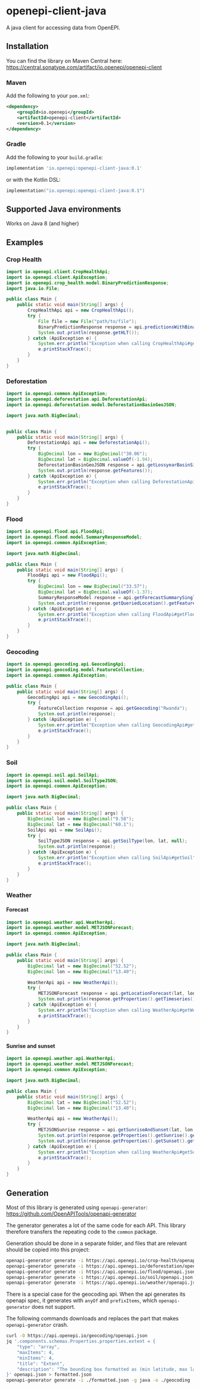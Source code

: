 # openepi-client-java
A java client for accessing data from OpenEPI.


## Installation
You can find the library on Maven Central here: https://central.sonatype.com/artifact/io.openepi/openepi-client

### Maven
Add the following to your `pom.xml`:
```xml
<dependency>
    <groupId>io.openepi</groupId>
    <artifactId>openepi-client</artifactId>
    <version>0.1</version>
</dependency>
```

### Gradle
Add the following to your `build.gradle`:
```groovy
implementation 'io.openepi:openepi-client-java:0.1'
```
or with the Kotlin DSL:
```kotlin
implementation("io.openepi:openepi-client-java:0.1")
```

## Supported Java environments
Works on Java 8 (and higher)

## Examples

### Crop Health
```java
import io.openepi.client.CropHealthApi;
import io.openepi.client.ApiException;
import io.openepi.crop_health.model.BinaryPredictionResponse;
import java.io.File;

public class Main {
    public static void main(String[] args) {
        CropHealthApi api = new CropHealthApi();
        try {
            File file = new File("path/to/file");
            BinaryPredictionResponse response = api.predictionsWithBinary(file);
            System.out.println(response.getHLT());
        } catch (ApiException e) {
            System.err.println("Exception when calling CropHealthApi#getCropHealth");
            e.printStackTrace();
        }
    }
}
```

### Deforestation

```java
import io.openepi.common.ApiException;
import io.openepi.deforestation.api.DeforestationApi;
import io.openepi.deforestation.model.DeforestationBasinGeoJSON;

import java.math.BigDecimal;


public class Main {
    public static void main(String[] args) {
        DeforestationApi api = new DeforestationApi();
        try {
            BigDecimal lon = new BigDecimal("30.06");
            BigDecimal lat = BigDecimal.valueOf(-1.94);
            DeforestationBasinGeoJSON response = api.getLossyearBasinSinglePoint(lon, lat);
            System.out.println(response.getFeatures());
        } catch (ApiException e) {
            System.err.println("Exception when calling DeforestationApi#lossyearBasinGet");
            e.printStackTrace();
        }
    }
}
```

### Flood

```java
import io.openepi.flood.api.FloodApi;
import io.openepi.flood.model.SummaryResponseModel;
import io.openepi.common.ApiException;

import java.math.BigDecimal;

public class Main {
    public static void main(String[] args) {
        FloodApi api = new FloodApi();
        try {
            BigDecimal lon = new BigDecimal("33.57");
            BigDecimal lat = BigDecimal.valueOf(-1.37);
            SummaryResponseModel response = api.getForecastSummarySinglePoint(lon, lat, false);
            System.out.println(response.getQueriedLocation().getFeatures());
        } catch (ApiException e) {
            System.err.println("Exception when calling FloodApi#getFlood");
            e.printStackTrace();
        }
    }
}
```

### Geocoding

```java
import io.openepi.geocoding.api.GeocodingApi;
import io.openepi.geocoding.model.FeatureCollection;
import io.openepi.common.ApiException;

public class Main {
    public static void main(String[] args) {
        GeocodingApi api = new GeocodingApi();
        try {
            FeatureCollection response = api.getGeocoding("Rwanda");
            System.out.println(response);
        } catch (ApiException e) {
            System.err.println("Exception when calling GeocodingApi#getGeocoding");
            e.printStackTrace();
        }
    }
}

```

### Soil

```java
import io.openepi.soil.api.SoilApi;
import io.openepi.soil.model.SoilTypeJSON;
import io.openepi.common.ApiException;

import java.math.BigDecimal;

public class Main {
    public static void main(String[] args) {
        BigDecimal lon = new BigDecimal("9.58");
        BigDecimal lat = new BigDecimal("60.1");
        SoilApi api = new SoilApi();
        try {
            SoilTypeJSON response = api.getSoilType(lon, lat, null);
            System.out.println(response);
        } catch (ApiException e) {
            System.err.println("Exception when calling SoilApi#getSoil");
            e.printStackTrace();
        }
    }
}

```

### Weather

#### Forecast
```java
import io.openepi.weather.api.WeatherApi;
import io.openepi.weather.model.METJSONForecast;
import io.openepi.common.ApiException;

import java.math.BigDecimal;

public class Main {
    public static void main(String[] args) {
        BigDecimal lat = new BigDecimal("52.52");
        BigDecimal lon = new BigDecimal("13.40");

        WeatherApi api = new WeatherApi();
        try {
            METJSONForecast response = api.getLocationForecast(lat, lon, null);
            System.out.println(response.getProperties().getTimeseries().get(0).getData().getInstant().getDetails());
        } catch (ApiException e) {
            System.err.println("Exception when calling WeatherApi#getWeather");
            e.printStackTrace();
        }
    }
}
```

#### Sunrise and sunset

```java
import io.openepi.weather.api.WeatherApi;
import io.openepi.weather.model.METJSONForecast;
import io.openepi.common.ApiException;

import java.math.BigDecimal;

public class Main {
    public static void main(String[] args) {
        BigDecimal lat = new BigDecimal("52.52");
        BigDecimal lon = new BigDecimal("13.40");

        WeatherApi api = new WeatherApi();
        try {
            METJSONSunrise response = api.getSunriseAndSunset(lat, lon, null);
            System.out.println(response.getProperties().getSunrise().getTime());
            System.out.println(response.getProperties().getSunset().getTime());
        } catch (ApiException e) {
            System.err.println("Exception when calling WeatherApi#getSunriseAndSunset");
            e.printStackTrace();
        }
    }
}
```


## Generation
Most of this library is generated using `openapi-generator`: https://github.com/OpenAPITools/openapi-generator

The generator generates a lot of the same code for each API. This library therefore transfers the repeating code to the
`common` package.

Generation should be done in a separate folder, and files that are relevant should be copied into this project:
```bash
openapi-generator generate -i https://api.openepi.io/crop-health/openapi.json -g java -o ./crop-health
openapi-generator generate -i https://api.openepi.io/deforestation/openapi.json -g java -o ./deforestation
openapi-generator generate -i https://api.openepi.io/flood/openapi.json -g java -o ./flood
openapi-generator generate -i https://api.openepi.io/soil/openapi.json -g java -o ./soil
openapi-generator generate -i https://api.openepi.io/weather/openapi.json -g java -o ./weather
```

There is a special case for the geocoding api. When the api generates its openapi spec, it generates with `anyOf` and 
`prefixItems`, which `openapi-generator` does not support.
 
The following commands downloads and replaces the part that makes `openapi-generator` crash.
```bash
curl -O https://api.openepi.io/geocoding/openapi.json
jq '.components.schemas.Properties.properties.extent = {
    "type": "array",
    "maxItems": 4,
    "minItems": 4,
    "title": "Extent",
    "description": "The bounding box formatted as (min latitude, max latitude, min longitude, max longitude)"
}' openapi.json > formatted.json
openapi-generator generate -i ./formatted.json -g java -o ./geocoding
```



